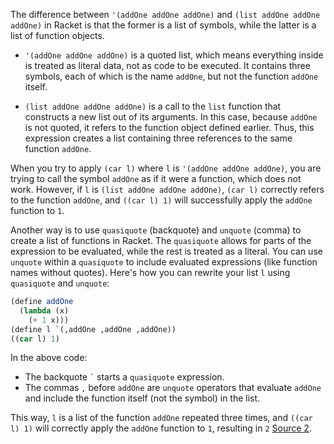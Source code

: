 The difference between `'(addOne addOne addOne)` and `(list addOne addOne addOne)` in Racket is that the former is a list of symbols, while the latter is a list of function objects.

- `'(addOne addOne addOne)` is a quoted list, which means everything inside is treated as literal data, not as code to be executed. It contains three symbols, each of which is the name `addOne`, but not the function `addOne` itself.

- `(list addOne addOne addOne)` is a call to the `list` function that constructs a new list out of its arguments. In this case, because `addOne` is not quoted, it refers to the function object defined earlier. Thus, this expression creates a list containing three references to the same function `addOne`.

When you try to apply `(car l)` where `l` is `'(addOne addOne addOne)`, you are trying to call the symbol `addOne` as if it were a function, which does not work. However, if `l` is `(list addOne addOne addOne)`, `(car l)` correctly refers to the function `addOne`, and `((car l) 1)` will successfully apply the `addOne` function to `1`.

Another way is to use `quasiquote` (backquote) and `unquote` (comma) to create a list of functions in Racket. The `quasiquote` allows for parts of the expression to be evaluated, while the rest is treated as a literal. You can use `unquote` within a `quasiquote` to include evaluated expressions (like function names without quotes). Here's how you can rewrite your list `l` using `quasiquote` and `unquote`:

```scheme
(define addOne
  (lambda (x)
    (+ 1 x)))
(define l `(,addOne ,addOne ,addOne))
((car l) 1)
```

In the above code:
- The backquote `` ` `` starts a `quasiquote` expression.
- The commas `,` before `addOne` are `unquote` operators that evaluate `addOne` and include the function itself (not the symbol) in the list.

This way, `l` is a list of the function `addOne` repeated three times, and `((car l) 1)` will correctly apply the `addOne` function to `1`, resulting in `2` [Source 2](https://docs.racket-lang.org/reference/quasiquote.html).